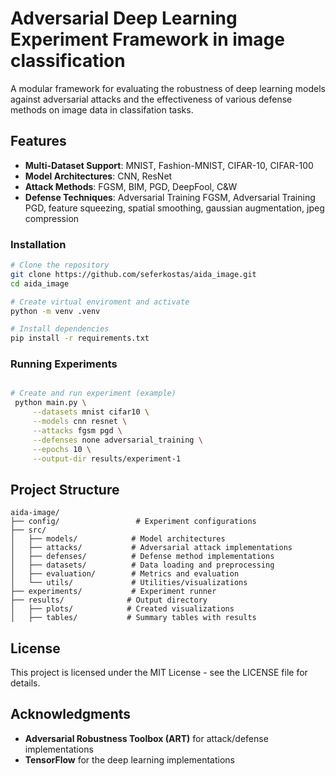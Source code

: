 # Adversarial Deep Learning Experiment Framework in image classification

A modular framework for evaluating the robustness of deep learning models against adversarial attacks and the effectiveness of various defense methods on image data in classifation tasks.

## Features

- **Multi-Dataset Support**: MNIST, Fashion-MNIST, CIFAR-10, CIFAR-100
- **Model Architectures**: CNN, ResNet
- **Attack Methods**: FGSM, BIM, PGD, DeepFool, C&W
- **Defense Techniques**: Adversarial Training FGSM, Adversarial Training PGD, feature squeezing, spatial smoothing, gaussian augmentation, jpeg compression

### Installation

```bash
# Clone the repository
git clone https://github.com/seferkostas/aida_image.git
cd aida_image

# Create virtual enviroment and activate
python -m venv .venv

# Install dependencies
pip install -r requirements.txt
```

### Running Experiments

```bash

# Create and run experiment (example)
 python main.py \
	 --datasets mnist cifar10 \
	 --models cnn resnet \
	 --attacks fgsm pgd \
	 --defenses none adversarial_training \
	 --epochs 10 \
	 --output-dir results/experiment-1
```

## Project Structure

```
aida-image/
├── config/                 # Experiment configurations
├── src/
│   ├── models/            # Model architectures
│   ├── attacks/           # Adversarial attack implementations
│   ├── defenses/          # Defense method implementations
│   ├── datasets/          # Data loading and preprocessing
│   ├── evaluation/        # Metrics and evaluation
│   └── utils/             # Utilities/visualizations
├── experiments/           # Experiment runner
├── results/              # Output directory
│   ├── plots/            # Created visualizations
│   ├── tables/           # Summary tables with results
```

## License

This project is licensed under the MIT License - see the LICENSE file for details.


## Acknowledgments

- **Adversarial Robustness Toolbox (ART)** for attack/defense implementations
- **TensorFlow** for the deep learning implementations